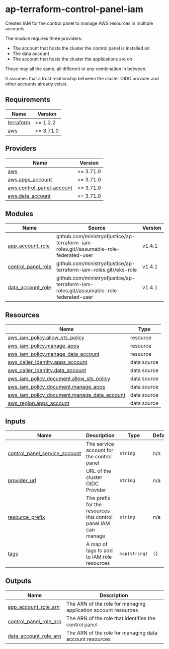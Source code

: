 # ap-terraform-control-panel-iam

Creates IAM for the control panel to manage AWS resources in multiple accounts.

The module requires three providers:

- The account that hosts the cluster the control panel is installed on
- The data account
- The account that hosts the cluster the applications are on

These may all the same, all different or any combination in between. 

It assumes that a trust relationship between the cluster OIDC provider and other accounts already exists.

<!-- BEGIN_TF_DOCS -->
## Requirements

| Name | Version |
|------|---------|
| <a name="requirement_terraform"></a> [terraform](#requirement\_terraform) | >= 1.2.2 |
| <a name="requirement_aws"></a> [aws](#requirement\_aws) | >= 3.71.0 |

## Providers

| Name | Version |
|------|---------|
| <a name="provider_aws"></a> [aws](#provider\_aws) | >= 3.71.0 |
| <a name="provider_aws.apps_account"></a> [aws.apps\_account](#provider\_aws.apps\_account) | >= 3.71.0 |
| <a name="provider_aws.control_panel_account"></a> [aws.control\_panel\_account](#provider\_aws.control\_panel\_account) | >= 3.71.0 |
| <a name="provider_aws.data_account"></a> [aws.data\_account](#provider\_aws.data\_account) | >= 3.71.0 |

## Modules

| Name | Source | Version |
|------|--------|---------|
| <a name="module_app_account_role"></a> [app\_account\_role](#module\_app\_account\_role) | github.com/ministryofjustice/ap-terraform-iam-roles.git//assumable-role-federated-user | v1.4.1 |
| <a name="module_control_panel_role"></a> [control\_panel\_role](#module\_control\_panel\_role) | github.com/ministryofjustice/ap-terraform-iam-roles.git//eks-role | v1.4.1 |
| <a name="module_data_account_role"></a> [data\_account\_role](#module\_data\_account\_role) | github.com/ministryofjustice/ap-terraform-iam-roles.git//assumable-role-federated-user | v1.4.1 |

## Resources

| Name | Type |
|------|------|
| [aws_iam_policy.allow_sts_policy](https://registry.terraform.io/providers/hashicorp/aws/latest/docs/resources/iam_policy) | resource |
| [aws_iam_policy.manage_apps](https://registry.terraform.io/providers/hashicorp/aws/latest/docs/resources/iam_policy) | resource |
| [aws_iam_policy.manage_data_account](https://registry.terraform.io/providers/hashicorp/aws/latest/docs/resources/iam_policy) | resource |
| [aws_caller_identity.apps_account](https://registry.terraform.io/providers/hashicorp/aws/latest/docs/data-sources/caller_identity) | data source |
| [aws_caller_identity.data_account](https://registry.terraform.io/providers/hashicorp/aws/latest/docs/data-sources/caller_identity) | data source |
| [aws_iam_policy_document.allow_sts_policy](https://registry.terraform.io/providers/hashicorp/aws/latest/docs/data-sources/iam_policy_document) | data source |
| [aws_iam_policy_document.manage_apps](https://registry.terraform.io/providers/hashicorp/aws/latest/docs/data-sources/iam_policy_document) | data source |
| [aws_iam_policy_document.manage_data_account](https://registry.terraform.io/providers/hashicorp/aws/latest/docs/data-sources/iam_policy_document) | data source |
| [aws_region.apps_account](https://registry.terraform.io/providers/hashicorp/aws/latest/docs/data-sources/region) | data source |

## Inputs

| Name | Description | Type | Default | Required |
|------|-------------|------|---------|:--------:|
| <a name="input_control_panel_service_account"></a> [control\_panel\_service\_account](#input\_control\_panel\_service\_account) | The service account for the control panel | `string` | n/a | yes |
| <a name="input_provider_url"></a> [provider\_url](#input\_provider\_url) | URL of the cluster OIDC Provider | `string` | n/a | yes |
| <a name="input_resource_prefix"></a> [resource\_prefix](#input\_resource\_prefix) | The prefix for the resources this control panel IAM can manage | `string` | n/a | yes |
| <a name="input_tags"></a> [tags](#input\_tags) | A map of tags to add to IAM role resources | `map(string)` | `{}` | no |

## Outputs

| Name | Description |
|------|-------------|
| <a name="output_app_account_role_arn"></a> [app\_account\_role\_arn](#output\_app\_account\_role\_arn) | The ARN of the role for managing application account resources |
| <a name="output_control_panel_role_arn"></a> [control\_panel\_role\_arn](#output\_control\_panel\_role\_arn) | The ARN of the role that identifies the control panel |
| <a name="output_data_account_role_arn"></a> [data\_account\_role\_arn](#output\_data\_account\_role\_arn) | The ARN of the role for managing data account resources |
<!-- END_TF_DOCS -->